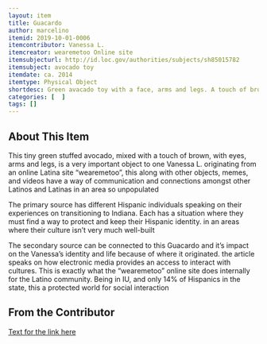 ```yaml
---
layout: item
title: Guacardo
author: marcelino
itemid: 2019-10-01-0006
itemcontributor: Vanessa L.
itemcreator: wearemetoo Online site
itemsubjecturl: http://id.loc.gov/authorities/subjects/sh85015782
itemsubject: avocado toy
itemdate: ca. 2014
itemtype: Physical Object
shortdesc: Green avacado toy with a face, arms and legs. A touch of brown on the torso to represent the seed. 
categories: [  ]
tags: []
---
```


## About This Item

This tiny green stuffed avocado, mixed with a touch of brown, with eyes, arms and legs, is a very important object to one Vanessa L. originating from an online Latina site “wearemetoo”, this along with other objects, memes, and videos have a way of communication and connections amongst other Latinos and Latinas in an area so unpopulated

The primary source has different Hispanic individuals speaking on their experiences on transitioning to Indiana. Each has a situation where they must find a way to protect and keep their Hispanic identity. in an areas where their culture isn’t very much well-built

The secondary source can be connected to this Guacardo and it’s impact on the Vanessa’s identity and life because of where it originated. the article speaks on how electronic media provides an access to interact with cultures. This is exactly what the “wearemetoo” online site does internally for the Latino community. Being in IU, and only 14% of Hispanics in the state, this a protected world for social interaction

## From the Contributor 

[Text for the link here](www.jstor.org/stable/calicojournal.29.1.24.)
